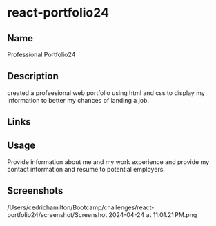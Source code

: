 # react-portfolio24

## Name
Professional Portfolio24

## Description
created a profeesional web portfolio using html and css to display my information to better my chances of landing a job.

## Links

## Usage
Provide information about me and my work experience and provide my contact information and resume to potential employers.
## Screenshots
/Users/cedrichamilton/Bootcamp/challenges/react-portfolio24/screenshot/Screenshot 2024-04-24 at 11.01.21 PM.png